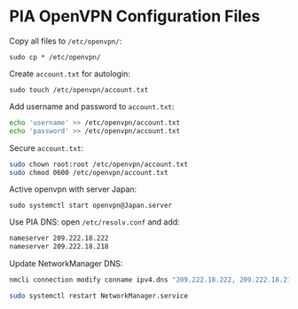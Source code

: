 # PIA OpenVPN Configuration Files

Copy all files to `/etc/openvpn/`:

`sudo cp * /etc/openvpn/`

Create `account.txt` for autologin:

`sudo touch /etc/openvpn/account.txt`

Add username and password to `account.txt`:

```sh
echo 'username' >> /etc/openvpn/account.txt
echo 'password' >> /etc/openvpn/account.txt
```

Secure `account.txt`:

```sh
sudo chown root:root /etc/openvpn/account.txt
sudo chmod 0600 /etc/openvpn/account.txt
```

Active openvpn with server Japan:

`sudo systemctl start openvpn@Japan.server`

Use PIA DNS: open `/etc/resolv.conf` and add:

```sh
nameserver 209.222.18.222
nameserver 209.222.18.218
```

Update NetworkManager DNS:

```sh
nmcli connection modify conname ipv4.dns "209.222.18.222, 209.222.18.218"

sudo systemctl restart NetworkManager.service
```
